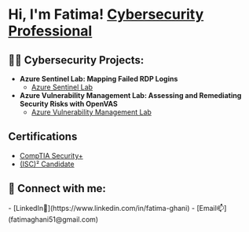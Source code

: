 <h1>Hi, I'm Fatima! <a href="https://www.linkedin.com/in/fatima-ghani/">Cybersecurity Professional</a>

<h2>👨‍💻 Cybersecurity Projects:</h2>

- <b>Azure Sentinel Lab: Mapping Failed RDP Logins</b>
  - [Azure Sentinel Lab](https://github.com/fatimaghani/AzureSentinelLab)
- <b>Azure Vulnerability Management Lab: Assessing and Remediating Security Risks with OpenVAS</b>
  - [Azure Vulnerability Management Lab](https://github.com/fatimaghani/VulnerabilityManagementLab)

<h2>Certifications</h2>

- [CompTIA Security+](https://www.credly.com/badges/5e3a3020-6dfc-4ead-bc12-2ab5e184ecf8/public_url)
- [(ISC)² Candidate](https://www.credly.com/badges/43950ecd-1af7-4099-bc51-4c281e94d44f/public_url)


<h2> 🤳 Connect with me:</h2>
-  [LinkedIn💬](https://www.linkedin.com/in/fatima-ghani)
-  [Email📫](fatimaghani51@gmail.com)

<!--
**joshmadakor1/joshmadakor1** is a ✨ _special_ ✨ repository because its `README.md` (this file) appears on your GitHub profile.

Here are some ideas to get you started:

- 🔭 I’m currently working on ...
- 🌱 I’m currently learning ...
- 👯 I’m looking to collaborate on ...
- 🤔 I’m looking for help with ...
- 💬 Ask me about ...
- 📫 How to reach me: ...
- 😄 Pronouns: ...
- ⚡ Fun fact: ...
-->
